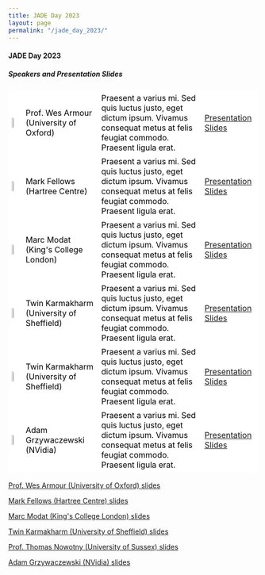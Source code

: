 ```yaml
---
title: JADE Day 2023
layout: page
permalink: "/jade_day_2023/"
---
```


<style>
table.GeneratedTable {

  width: 100%;
  background-color: #ffffff;
  border-collapse: collapse;
  border-width: 2px;
  border-color: #ffffff;
  border-style: solid;
  color: #000000;
}

table.GeneratedTable td, table.GeneratedTable th {
  border-width: 2px;
  border-color: #ffffff;
  border-style: solid;
  padding: 3px;
}
</style>

#### JADE Day 2023

##### Speakers and Presentation Slides

<table class="GeneratedTable">
  <tr>
      <td><img src="{{ site.baseurl }}/img/logo/oxford-logo.gif" alt="" width="20%" height="20%"/></td>
      <td>Prof. Wes Armour (University of Oxford) </td>
      <td>Praesent a varius mi. Sed quis luctus justo, eget dictum ipsum. Vivamus consequat metus at felis feugiat commodo. Praesent ligula erat.</td>   
      <td><a href="/img/wa_jade_2023.pdf" target="_blank">Presentation Slides</a></td>
  </tr>
  <tr>
      <td><img src="{{ site.baseurl }}/img/logo/hartree_logo.png" alt="" width="20%" height="20%"/></td>
      <td>Mark Fellows (Hartree Centre)</td>
      <td>Praesent a varius mi. Sed quis luctus justo, eget dictum ipsum. Vivamus consequat metus at felis feugiat commodo. Praesent ligula erat.</td>   
      <td><a href="/img/mf_jade_2023.pdf" target="_blank">Presentation Slides</a></td>
  </tr>
  <tr>
      <td><img src="{{ site.baseurl }}/img/logo/kcl-logo.jpg" alt="" width="20%" height="20%"/></td>
      <td>Marc Modat (King's College London)</td>
      <td>Praesent a varius mi. Sed quis luctus justo, eget dictum ipsum. Vivamus consequat metus at felis feugiat commodo. Praesent ligula erat.</td>   
      <td><a href="/img/mm_jade_2023.pdf" target="_blank">Presentation Slides</a></td>
  </tr>
  <tr>
      <td><img src="{{ site.baseurl }}/img/logo/tuos.png" alt="" width="20%" height="20%"/></td>
      <td>Twin Karmakharm (University of Sheffield)</td>
      <td>Praesent a varius mi. Sed quis luctus justo, eget dictum ipsum. Vivamus consequat metus at felis feugiat commodo. Praesent ligula erat.</td>   
      <td><a href="/img/tk_jade_2023.pdf" target="_blank">Presentation Slides</a></td>
  </tr>
  <tr>
      <td><img src="{{ site.baseurl }}/img/logo/tuos.png" alt="" width="20%" height="20%"/></td>
      <td>Twin Karmakharm (University of Sheffield)</td>
      <td>Praesent a varius mi. Sed quis luctus justo, eget dictum ipsum. Vivamus consequat metus at felis feugiat commodo. Praesent ligula erat.</td>   
      <td><a href="/img/tk_jade_2023.pdf" target="_blank">Presentation Slides</a></td>
  </tr>

  
  <tr>
      <td><img src="{{ site.baseurl }}/img/logo/Nvidia_logo.png" alt="" width="20%" height="20%"/></td>
      <td>Adam Grzywaczewski (NVidia)</td>
      <td>Praesent a varius mi. Sed quis luctus justo, eget dictum ipsum. Vivamus consequat metus at felis feugiat commodo. Praesent ligula erat.</td>   
      <td><a href="/img/ag_jade_2023.pdf" target="_blank">Presentation Slides</a></td>
  </tr>
    
</table>



<a href="/img/wa_jade_2023.pdf" target="_blank">Prof. Wes Armour (University of Oxford) slides</a>

<a href="/img/mf_jade_2023.pdf" target="_blank">Mark Fellows (Hartree Centre) slides</a>

<a href="/img/mm_jade_2023.pdf" target="_blank">Marc Modat (King's College London) slides</a>

<a href="/img/tk_jade_2023.pdf" target="_blank">Twin Karmakharm (University of Sheffield) slides</a>

<a href="/img/tn_jade_2023.pdf" target="_blank">Prof. Thomas Nowotny (University of Sussex) slides</a>

<a href="/img/ag_jade_2023.pdf" target="_blank">Adam Grzywaczewski (NVidia) slides</a>

